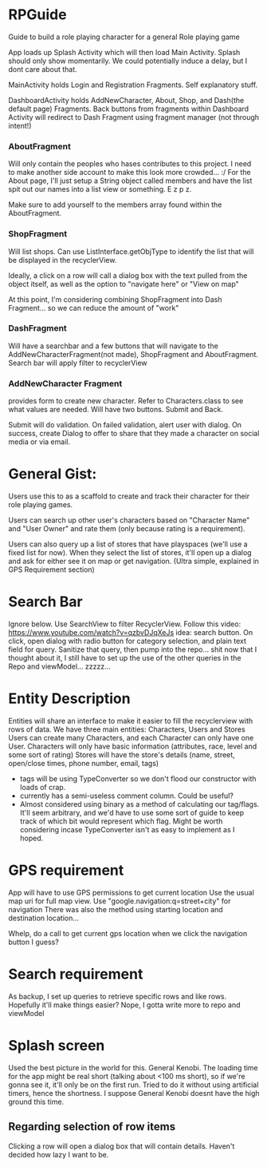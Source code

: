 # RPGuide
Guide to build a role playing character for a general Role playing game

App loads up Splash Activity which will then load Main Activity.  Splash should only show momentarily.  We could potentially induce a delay, but I dont care about that.

MainActivity holds Login and Registration Fragments.  Self explanatory stuff.

DashboardActivity holds AddNewCharacter, About, Shop, and Dash(the default page) Fragments.  Back buttons from fragments within Dashboard Activity will redirect to Dash Fragment using fragment manager (not through intent!)

### AboutFragment
Will only contain the peoples who hases contributes to this project.  I need to make another side account to make this look more crowded... :/
For the About page, I'll just setup a String object called members and have the list spit out our names into a list view or something. E z p z.

Make sure to add yourself to the members array found within the AboutFragment.


### ShopFragment
Will list shops.  Can use ListInterface.getObjType to identify the list that will be displayed in the recyclerView.

Ideally, a click on a row will call a dialog box with the text pulled from the object itself, as well as the option to "navigate here" or "View on map"

At this point, I'm considering combining ShopFragment into Dash Fragment... so we can reduce the amount of "work"

### DashFragment

Will have a searchbar and a few buttons that will navigate to the AddNewCharacterFragment(not made), ShopFragment and AboutFragment.
Search bar will apply filter to recyclerView

### AddNewCharacter Fragment

provides form to create new character.  Refer to Characters.class to see what values are needed.
Will have two buttons.  Submit and Back.

Submit will do validation.  On failed validation, alert user with dialog.  On success, create Dialog to offer to share that they made a character on social media or via email.

# General Gist:
Users use this to as a scaffold to create and track their character for their role playing games. 

Users can search up other user's characters based on "Character Name" and "User Owner" and rate them (only because rating is a requirement).

Users can also query up a list of stores that have playspaces (we'll use a fixed list for now).  When they select the list of stores, it'll open up a dialog and ask for either see it on map or get navigation.  (Ultra simple, explained in GPS Requirement section)

# Search Bar
Ignore below.  Use SearchView to filter RecyclerView.  Follow this video: https://www.youtube.com/watch?v=qzbvDJqXeJs
idea:
search button.  On click, open dialog with radio button for category selection, and plain text field for query.  Sanitize that query, then pump into the repo... shit now that I thought about it, I still have to set up the use of the other queries in the Repo and viewModel... zzzzz...  

# Entity Description
Entities will share an interface to make it easier to fill the recyclerview with rows of data.
We have three main entities: Characters, Users and Stores
Users can create many Characters, and each Character can only have one User.
Characters will only have basic information (attributes, race, level and some sort of rating)
Stores will have the store's details (name, street, open/close times, phone number, email, tags)
 - tags will be using TypeConverter so we don't flood our constructor with loads of crap.
 - currently has a semi-useless comment column.  Could be useful?
 - Almost considered using binary as a method of calculating our tag/flags.  It'll seem arbitrary, and we'd have to use some sort of guide to keep track of which bit would represent which flag.  Might be worth considering incase TypeConverter isn't as easy to implement as I hoped.

# GPS requirement
App will have to use GPS permissions to get current location
Use the usual map uri for full map view.
Use "google.navigation:q=street+city" for navigation
There was also the method using starting location and destination location...

Whelp, do a call to get current gps location when we click the navigation button I guess?

# Search requirement
As backup, I set up queries to retrieve specific rows and like rows.  Hopefully it'll make things easier?  Nope, I gotta write more to repo and viewModel

# Splash screen
Used the best picture in the world for this.  General Kenobi.
The loading time for the app might be real short (talking about <100 ms short), so if we're gonna see it, it'll only be on the first run.
Tried to do it without using artificial timers, hence the shortness.  I suppose General Kenobi doesnt have the high ground this time.

## Regarding selection of row items
Clicking a row will open a dialog box that will contain details.
Haven't decided how lazy I want to be.
